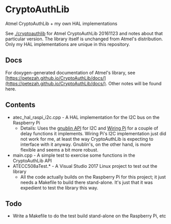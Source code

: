 # CryptoAuthLib
Atmel CryptoAuthLib + my own HAL implementations

See [./cryptoauthlib](https://github.com/Petezah/CryptoAuthLib/tree/master/cryptoauthlib) for Atmel CryptoAuthLib 20161123 and notes about that particular version.  The library itself is unchanged from Atmel's distribution.  Only my HAL implementations are unique in this repository.

## Docs
For doxygen-generated documentation of Atmel's library, see [https://petezah.github.io/CryptoAuthLib/docs/](https://petezah.github.io/CryptoAuthLib/docs/).  Other notes will be found here.

## Contents

* atec_hal_raspi_i2c.cpp - A HAL implementation for the I2C bus on the Raspberry Pi
  * Details: Uses the [gnublin API](https://github.com/embeddedprojects/gnublin-api) for I2C and [Wiring Pi](http://wiringpi.com/) for a couple of delay functions it implements.  Wiring Pi's I2C implementation just did not work for me, at least the way CryptoAuthLib is expecting to interface with it anyway.  Gnublin's, on the other hand, is more flexible and seems a bit more robust.
* main.cpp - A simple test to exercise some functions in the CryptoAuthLib API
* ATECC508aTest.* - A Visual Studio 2017 Linux project to test out the library
  * All the code actually builds on the Raspberry Pi for this project; it just needs a Makefile to build there stand-alone.  It's just that it was expedient to test the library this way.
  
## Todo

* Write a Makefile to do the test build stand-alone on the Raspberry Pi, etc

